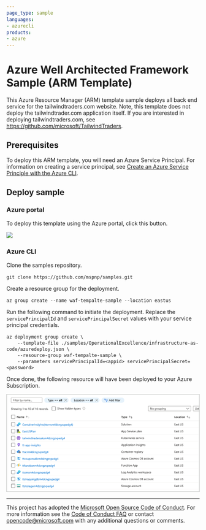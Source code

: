 ```yaml
---
page_type: sample
languages:
- azurecli
products:
- azure
---
```


# Azure Well Architected Framework Sample (ARM Template)

This Azure Resource Manager (ARM) template sample deploys all back end service for the tailwindtraders.com website. Note, this template does not deploy the tailwindtrader.com application itself. If you are interested in deploying tailwindtraders.com, see https://github.com/microsoft/TailwindTraders.

## Prerequisites

To deploy this ARM template, you will need an Azure Service Principal. For information on creating a service principal, see [Create an Azure Service Principle with the Azure CLI](https://docs.microsoft.com/cli/azure/create-an-azure-service-principal-azure-cli?view=azure-cli-latest).

## Deploy sample

### Azure portal

To deploy this template using the Azure portal, click this button.  

<a href="https://portal.azure.com/#create/Microsoft.Template/uri/https%3A%2F%2Fraw.githubusercontent.com%2Fmspnp%2Fsamples%2Fmaster%2FOperationalExcellence%2Finfrastructure-as-code%2Fazuredeploy.json" target="_blank">
    <img src="http://azuredeploy.net/deploybutton.png"/>
</a>  

### Azure CLI

Clone the samples repository.

```azurecli
git clone https://github.com/mspnp/samples.git
```

Create a resource group for the deployment.

```azurecli
az group create --name waf-tempalte-sample --location eastus
```

Run the following command to initiate the deployment. Replace the `servicePrincipalId` and `servicePrincipalSecret` values with your service principal credentials.

```azurecli
az deployment group create \
    --template-file ./samples/OperationalExcellence/infrastructure-as-code/azuredeploy.json \
    --resource-group waf-tempalte-sample \
    --parameters servicePrincipalId=<appid> servicePrincipalSecret=<password>
```

Once done, the following resource will have been deployed to your Azure Subscription.

![Image of the tailwindtraders.com Azure resources, as seen in the Azure portal.](./images/arm-resources.png)

---

This project has adopted the [Microsoft Open Source Code of Conduct](https://opensource.microsoft.com/codeofconduct/). For more information see the [Code of Conduct FAQ](https://opensource.microsoft.com/codeofconduct/faq/) or contact [opencode@microsoft.com](mailto:opencode@microsoft.com) with any additional questions or comments.